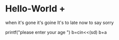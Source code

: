 # Hello-World +
when it's gone it's goine
It's to late now to say sorry

printf("please enter your age ")
b=cin<<(sd)
b+a


